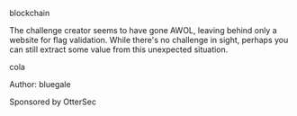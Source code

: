 blockchain

The challenge creator seems to have gone AWOL, leaving behind only a website for flag validation. While there's no challenge in sight, perhaps you can still extract some value from this unexpected situation.

cola

Author: bluegale

Sponsored by OtterSec
